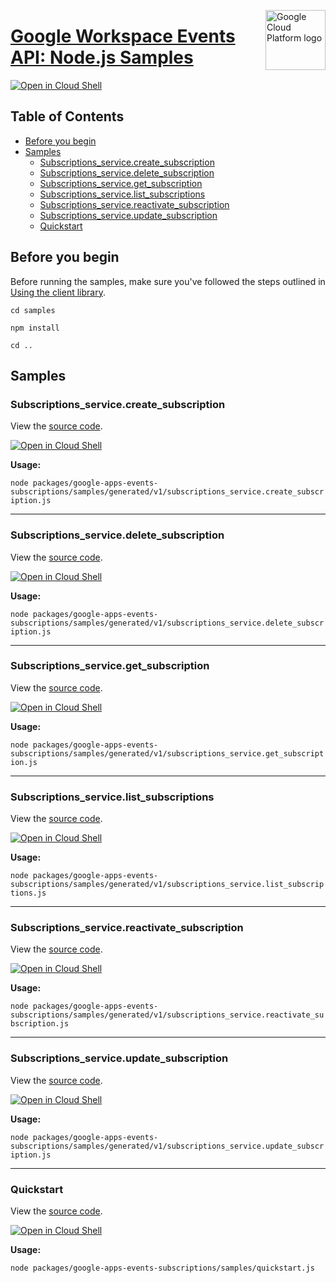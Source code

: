 [//]: # "This README.md file is auto-generated, all changes to this file will be lost."
[//]: # "To regenerate it, use `python -m synthtool`."
<img src="https://avatars2.githubusercontent.com/u/2810941?v=3&s=96" alt="Google Cloud Platform logo" title="Google Cloud Platform" align="right" height="96" width="96"/>

# [Google Workspace Events API: Node.js Samples](https://github.com/googleapis/google-cloud-node)

[![Open in Cloud Shell][shell_img]][shell_link]



## Table of Contents

* [Before you begin](#before-you-begin)
* [Samples](#samples)
  * [Subscriptions_service.create_subscription](#subscriptions_service.create_subscription)
  * [Subscriptions_service.delete_subscription](#subscriptions_service.delete_subscription)
  * [Subscriptions_service.get_subscription](#subscriptions_service.get_subscription)
  * [Subscriptions_service.list_subscriptions](#subscriptions_service.list_subscriptions)
  * [Subscriptions_service.reactivate_subscription](#subscriptions_service.reactivate_subscription)
  * [Subscriptions_service.update_subscription](#subscriptions_service.update_subscription)
  * [Quickstart](#quickstart)

## Before you begin

Before running the samples, make sure you've followed the steps outlined in
[Using the client library](https://github.com/googleapis/google-cloud-node#using-the-client-library).

`cd samples`

`npm install`

`cd ..`

## Samples



### Subscriptions_service.create_subscription

View the [source code](https://github.com/googleapis/google-cloud-node/blob/main/packages/google-apps-events-subscriptions/samples/generated/v1/subscriptions_service.create_subscription.js).

[![Open in Cloud Shell][shell_img]](https://console.cloud.google.com/cloudshell/open?git_repo=https://github.com/googleapis/google-cloud-node&page=editor&open_in_editor=packages/google-apps-events-subscriptions/samples/generated/v1/subscriptions_service.create_subscription.js,samples/README.md)

__Usage:__


`node packages/google-apps-events-subscriptions/samples/generated/v1/subscriptions_service.create_subscription.js`


-----




### Subscriptions_service.delete_subscription

View the [source code](https://github.com/googleapis/google-cloud-node/blob/main/packages/google-apps-events-subscriptions/samples/generated/v1/subscriptions_service.delete_subscription.js).

[![Open in Cloud Shell][shell_img]](https://console.cloud.google.com/cloudshell/open?git_repo=https://github.com/googleapis/google-cloud-node&page=editor&open_in_editor=packages/google-apps-events-subscriptions/samples/generated/v1/subscriptions_service.delete_subscription.js,samples/README.md)

__Usage:__


`node packages/google-apps-events-subscriptions/samples/generated/v1/subscriptions_service.delete_subscription.js`


-----




### Subscriptions_service.get_subscription

View the [source code](https://github.com/googleapis/google-cloud-node/blob/main/packages/google-apps-events-subscriptions/samples/generated/v1/subscriptions_service.get_subscription.js).

[![Open in Cloud Shell][shell_img]](https://console.cloud.google.com/cloudshell/open?git_repo=https://github.com/googleapis/google-cloud-node&page=editor&open_in_editor=packages/google-apps-events-subscriptions/samples/generated/v1/subscriptions_service.get_subscription.js,samples/README.md)

__Usage:__


`node packages/google-apps-events-subscriptions/samples/generated/v1/subscriptions_service.get_subscription.js`


-----




### Subscriptions_service.list_subscriptions

View the [source code](https://github.com/googleapis/google-cloud-node/blob/main/packages/google-apps-events-subscriptions/samples/generated/v1/subscriptions_service.list_subscriptions.js).

[![Open in Cloud Shell][shell_img]](https://console.cloud.google.com/cloudshell/open?git_repo=https://github.com/googleapis/google-cloud-node&page=editor&open_in_editor=packages/google-apps-events-subscriptions/samples/generated/v1/subscriptions_service.list_subscriptions.js,samples/README.md)

__Usage:__


`node packages/google-apps-events-subscriptions/samples/generated/v1/subscriptions_service.list_subscriptions.js`


-----




### Subscriptions_service.reactivate_subscription

View the [source code](https://github.com/googleapis/google-cloud-node/blob/main/packages/google-apps-events-subscriptions/samples/generated/v1/subscriptions_service.reactivate_subscription.js).

[![Open in Cloud Shell][shell_img]](https://console.cloud.google.com/cloudshell/open?git_repo=https://github.com/googleapis/google-cloud-node&page=editor&open_in_editor=packages/google-apps-events-subscriptions/samples/generated/v1/subscriptions_service.reactivate_subscription.js,samples/README.md)

__Usage:__


`node packages/google-apps-events-subscriptions/samples/generated/v1/subscriptions_service.reactivate_subscription.js`


-----




### Subscriptions_service.update_subscription

View the [source code](https://github.com/googleapis/google-cloud-node/blob/main/packages/google-apps-events-subscriptions/samples/generated/v1/subscriptions_service.update_subscription.js).

[![Open in Cloud Shell][shell_img]](https://console.cloud.google.com/cloudshell/open?git_repo=https://github.com/googleapis/google-cloud-node&page=editor&open_in_editor=packages/google-apps-events-subscriptions/samples/generated/v1/subscriptions_service.update_subscription.js,samples/README.md)

__Usage:__


`node packages/google-apps-events-subscriptions/samples/generated/v1/subscriptions_service.update_subscription.js`


-----




### Quickstart

View the [source code](https://github.com/googleapis/google-cloud-node/blob/main/packages/google-apps-events-subscriptions/samples/quickstart.js).

[![Open in Cloud Shell][shell_img]](https://console.cloud.google.com/cloudshell/open?git_repo=https://github.com/googleapis/google-cloud-node&page=editor&open_in_editor=packages/google-apps-events-subscriptions/samples/quickstart.js,samples/README.md)

__Usage:__


`node packages/google-apps-events-subscriptions/samples/quickstart.js`






[shell_img]: https://gstatic.com/cloudssh/images/open-btn.png
[shell_link]: https://console.cloud.google.com/cloudshell/open?git_repo=https://github.com/googleapis/google-cloud-node&page=editor&open_in_editor=samples/README.md
[product-docs]: https://developers.google.com/workspace/events
